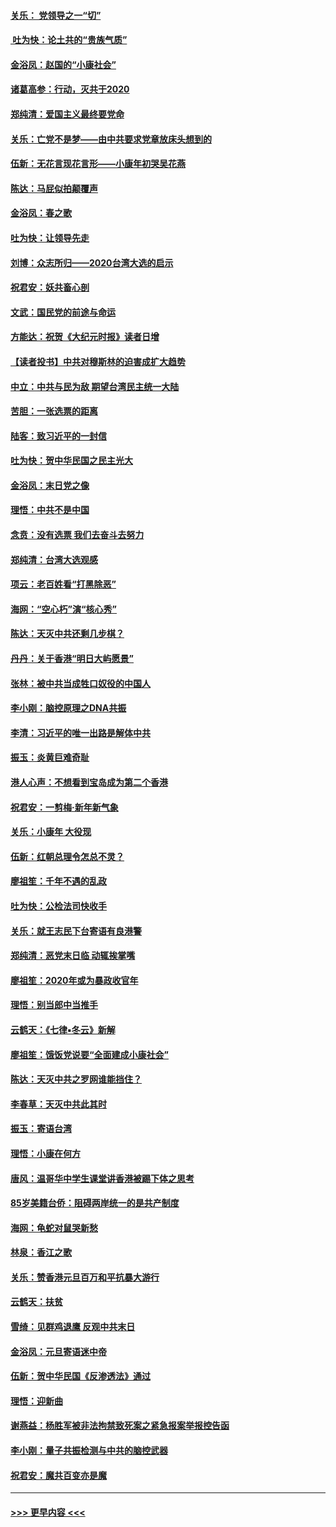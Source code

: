 #### [关乐： 党领导之一“切”](../pages/nsc993/n11804505.md?t=01200844) 
#### [ 吐为快：论土共的“贵族气质”](../pages/nsc993/n11804490.md?t=01200844) 
#### [金浴凤：赵国的“小康社会”](../pages/nsc993/n11804452.md?t=01200844) 
#### [诸葛高参：行动，灭共于2020](../pages/nsc993/n11804120.md?t=01200844) 
#### [郑纯清：爱国主义最终要党命](../pages/nsc993/n11802197.md?t=01200844) 
#### [关乐：亡党不是梦——由中共要求党章放床头想到的](../pages/nsc993/n11802156.md?t=01200844) 
#### [伍新：无花言现花言形——小康年初哭吴花燕](../pages/nsc993/n11800044.md?t=01200844) 
#### [陈达：马屁似拍颠覆声](../pages/nsc993/n11800010.md?t=01200844) 
#### [金浴凤：春之歌](../pages/nsc993/n11797687.md?t=01200844) 
#### [吐为快：让领导先走](../pages/nsc993/n11797512.md?t=01200844) 
#### [刘博：众志所归——2020台湾大选的启示](../pages/nsc993/n11796878.md?t=01200844) 
#### [祝君安：妖共畜心剖](../pages/nsc993/n11794273.md?t=01200844) 
#### [文武：国民党的前途与命运](../pages/nsc993/n11794198.md?t=01200844) 
#### [方能达：祝贺《大纪元时报》读者日增](../pages/nsc993/n11793807.md?t=01200844) 
#### [【读者投书】中共对穆斯林的迫害成扩大趋势](../pages/nsc993/n11791371.md?t=01200844) 
#### [中立：中共与民为敌 期望台湾民主统一大陆](../pages/nsc993/n11790392.md?t=01200844) 
#### [苦胆：一张选票的距离](../pages/nsc993/n11788914.md?t=01200844) 
#### [陆客：致习近平的一封信](../pages/nsc993/n11788867.md?t=01200844) 
#### [吐为快：贺中华民国之民主光大](../pages/nsc993/n11788618.md?t=01200844) 
#### [金浴凤：末日党之像](../pages/nsc993/n11787475.md?t=01200844) 
#### [理悟：中共不是中国](../pages/nsc993/n11787463.md?t=01200844) 
#### [念贲：没有选票  我们去奋斗去努力](../pages/nsc993/n11787398.md?t=01200844) 
#### [郑纯清：台湾大选观感](../pages/nsc993/n11786210.md?t=01200844) 
#### [项云：老百姓看“打黑除恶”](../pages/nsc993/n11785398.md?t=01200844) 
#### [海网：“空心朽”演“核心秀”](../pages/nsc993/n11783874.md?t=01200844) 
#### [陈达：天灭中共还剩几步棋？](../pages/nsc993/n11783719.md?t=01200844) 
#### [丹丹：关于香港“明日大屿愿景”](../pages/nsc993/n11783273.md?t=01200844) 
#### [张林：被中共当成牲口奴役的中国人](../pages/nsc993/n11782397.md?t=01200844) 
#### [李小刚：脑控原理之DNA共振](../pages/nsc993/n11780962.md?t=01200844) 
#### [李清：习近平的唯一出路是解体中共](../pages/nsc993/n11780866.md?t=01200844) 
#### [振玉：炎黄巨难奇耻](../pages/nsc993/n11779632.md?t=01200844) 
#### [港人心声：不想看到宝岛成为第二个香港](../pages/nsc993/n11778817.md?t=01200844) 
#### [祝君安：一剪梅‧新年新气象](../pages/nsc993/n11776340.md?t=01200844) 
#### [关乐：小康年 大役现](../pages/nsc993/n11774213.md?t=01200844) 
#### [伍新：红朝总理令怎总不灵？](../pages/nsc993/n11770813.md?t=01200844) 
#### [廖祖笙：千年不遇的乱政](../pages/nsc993/n11770373.md?t=01200844) 
#### [吐为快：公检法司快收手](../pages/nsc993/n11770359.md?t=01200844) 
#### [关乐：就王志民下台寄语有良港警](../pages/nsc993/n11769903.md?t=01200844) 
#### [郑纯清：恶党末日临 动辄挨掌嘴](../pages/nsc993/n11769356.md?t=01200844) 
#### [廖祖笙：2020年或为暴政收官年](../pages/nsc993/n11768216.md?t=01200844) 
#### [理悟：别当郎中当推手](../pages/nsc993/n11768243.md?t=01200844) 
#### [云鹤天：《七律▪冬云》新解](../pages/nsc993/n11768204.md?t=01200844) 
#### [廖祖笙：饿饭党说要“全面建成小康社会”](../pages/nsc993/n11767482.md?t=01200844) 
#### [陈达：天灭中共之罗网谁能挡住？](../pages/nsc993/n11767465.md?t=01200844) 
#### [李春草：天灭中共此其时](../pages/nsc993/n11767452.md?t=01200844) 
#### [振玉：寄语台湾](../pages/nsc993/n11767432.md?t=01200844) 
#### [理悟：小康在何方](../pages/nsc993/n11767394.md?t=01200844) 
#### [唐风：温哥华中学生课堂讲香港被踢下体之思考](../pages/nsc993/n11766848.md?t=01200844) 
#### [85岁美籍台侨：阻碍两岸统一的是共产制度](../pages/nsc993/n11765043.md?t=01200844) 
#### [海网：龟蛇对鼠哭新愁](../pages/nsc993/n11764895.md?t=01200844) 
#### [林泉：香江之歌](../pages/nsc993/n11764415.md?t=01200844) 
#### [关乐：赞香港元旦百万和平抗暴大游行](../pages/nsc993/n11764382.md?t=01200844) 
#### [云鹤天：扶贫](../pages/nsc993/n11764245.md?t=01200844) 
#### [雪绮：见群鸡退鹰  反观中共末日](../pages/nsc993/n11762112.md?t=01200844) 
#### [金浴凤：元旦寄语迷中帝](../pages/nsc993/n11761788.md?t=01200844) 
#### [伍新：贺中华民国《反渗透法》通过](../pages/nsc993/n11761994.md?t=01200844) 
#### [理悟：迎新曲](../pages/nsc993/n11761152.md?t=01200844) 
#### [谢燕益：杨胜军被非法拘禁致死案之紧急报案举报控告函](../pages/nsc993/n11756134.md?t=01200844) 
#### [李小刚：量子共振检测与中共的脑控武器](../pages/nsc993/n11754518.md?t=01200844) 
#### [祝君安：魔共百变亦是魔](../pages/nsc993/n11754469.md?t=01200844) 

----
#### [ >>> 更早内容 <<< ](../indexes/nsc993-earlier.md)
